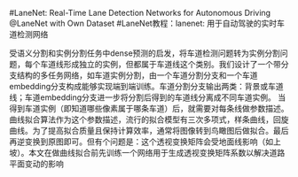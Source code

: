 #LaneNet: Real-Time Lane Detection Networks for Autonomous Driving
@LaneNet with Own Dataset
#LaneNet教程：lanenet: 用于自动驾驶的实时车道检测网络

受语义分割和实例分割任务中dense预测的启发，将车道检测问题转为实例分割问题，每个车道线形成独立的实例，但都属于车道线这个类别。我们设计了一个带分支结构的多任务网络，如车道实例分割，由一个车道分割分支和一个车道embedding分支构成能够实现端到端训练。车道分割分支输出两类：背景或车道线；车道embedding分支进一步将分割后得到的车道线分离成不同车道实例。
当得到车道实例（即知道哪些像素属于哪条车道）后，就需要对每条线做参数描述。曲线拟合算法作为这个参数描述，流行的拟合模型有三次多项式，样条曲线，回旋曲线。为了提高拟合质量且保持计算效率，通常将图像转到鸟瞰图后做拟合。最后再逆变换到原图即可。但有个问题是：这个透视变换矩阵会受地面线影响（如上坡）。本文在做曲线拟合前先训练一个网络用于生成透视变换矩阵系数以解决道路平面变动的影响

